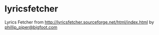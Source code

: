 # lyricsfetcher
Lyrics Fetcher from http://lyricsfetcher.sourceforge.net/html/index.html
by phillip_piper@bigfoot.com
